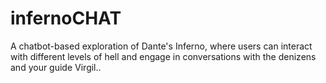 # infernoCHAT
A chatbot-based exploration of Dante's Inferno, where users can interact with different levels of hell and engage in conversations with the denizens and your guide Virgil..
